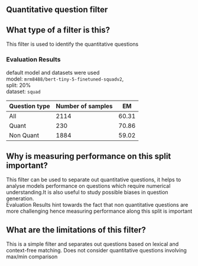 ## Quantitative question filter

## What type of a filter is this?

This filter is used to identify the quantitative questions <br>
### Evaluation Results

default model and datasets were used  <br>
model: `mrm8488/bert-tiny-5-finetuned-squadv2`,  <br>
split: 20%  <br>
dataset: `squad`

| Question type | Number of samples| EM|
|--------------------|------|--------|
|All| 2114| 60.31|
|Quant | 230| 70.86|
|Non Quant|1884| 59.02|


## Why is measuring performance on this split important?
This filter can be used to separate out quantitative questions, it helps to analyse models performance on questions which require numerical understanding.It is also useful to study possible biases in question generation. <br>Evaluation Results hint towards the fact that non quantitative questions are more challenging hence measuring performance along this split is important  <br>


## What are the limitations of this filter?
This is a simple filter and separates out questions based on lexical and context-free matching.
Does not consider quantitative questions involving max/min comparison
